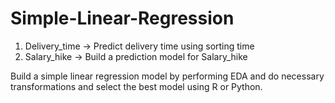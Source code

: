 # Simple-Linear-Regression
1) Delivery_time -> Predict delivery time using sorting time 
2) Salary_hike -> Build a prediction model for Salary_hike


Build a simple linear regression model by performing EDA and do necessary transformations and select the best model using R or Python.
